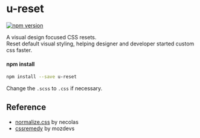 # u-reset
[![npm version](https://img.shields.io/npm/v/u-reset.svg?style=flat)](https://www.npmjs.com/package/u-reset)

A visual design focused CSS resets.  
Reset default visual styling, helping designer and developer started custom css faster.


#### npm install
```sh
npm install --save u-reset
```

Change the `.scss` to `.css` if necessary.



## Reference

* [normalize.css](https://github.com/necolas/normalize.css) by necolas
* [cssremedy](https://github.com/mozdevs/cssremedy) by mozdevs